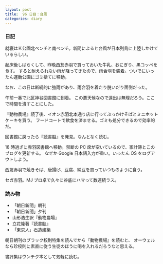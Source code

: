 ```yaml
---
layout: post
title:  96 日目：台風
categories: diary
---
```


### 日記

就寝はＫ公園北ベンチと南ベンチ。新聞によると台風が日本列島に上陸しかけているらしい。

起床後しばらくして、昨晩西友赤羽で買っておいた牛乳、おにぎり、黒コッペを食す。
すると耐えられない雨が降ってきたので、雨合羽を装着。ついでにいったん運動公園にゴミ捨てに移動。

なお、この日は断続的に強雨があり、雨合羽を着たり脱いだり面倒だった。

午前一番で北区神谷図書館に到着。
この悪天候なので遠出は無理だろう。ここで時間を潰すことにした。

『動物農場』読了後、イオン赤羽北本通り店に行ってぶっかけそばとミニホットケーキを買う。
フードコートで飲食を済ませる。ゴミも処分できるので効率的だ。

図書館に戻ったら『読書脳』を発見。なんとなく読む。

18 時過ぎに赤羽図書館へ移動。禁断の PC 席が空いているので、家計簿とこのブログを更新する。
なぜか Google 日本語入力が重い。いったん OS をログアウトしよう。

西友赤羽で焼きそば、唐揚げ、豆腐、納豆を買っていつものように食う。

セガ赤羽。MJ プロ卓で久々に谷底にハマって数連続ラス。

### 読み物

* 「朝日新聞」朝刊
* 「朝日新聞」夕刊
* 山形浩生訳『動物農場』
* 立花隆著『読書脳』
* 「東京人」石造建築

朝日朝刊のブラック校則特集を読んでから『動物農場』を読むと、
オーウェルなら珍校則に素直に従う生徒のほうに喝を入れるだろうなと思える。

書評集はウンチク本として気軽に読む。
